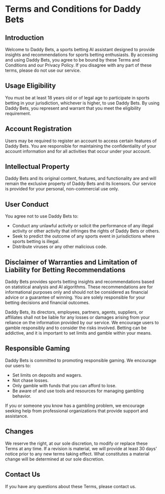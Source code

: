 
# Terms and Conditions for Daddy Bets

## Introduction

Welcome to Daddy Bets, a sports betting AI assistant designed to provide insights and recommendations for sports betting enthusiasts. By accessing and using Daddy Bets, you agree to be bound by these Terms and Conditions and our Privacy Policy. If you disagree with any part of these terms, please do not use our service.

## Usage Eligibility

You must be at least 18 years old or of legal age to participate in sports betting in your jurisdiction, whichever is higher, to use Daddy Bets. By using Daddy Bets, you represent and warrant that you meet the eligibility requirement.

## Account Registration

Users may be required to register an account to access certain features of Daddy Bets. You are responsible for maintaining the confidentiality of your account information and for all activities that occur under your account.

## Intellectual Property

Daddy Bets and its original content, features, and functionality are and will remain the exclusive property of Daddy Bets and its licensors. Our service is provided for your personal, non-commercial use only.

## User Conduct

You agree not to use Daddy Bets to:
- Conduct any unlawful activity or solicit the performance of any illegal activity or other activity that infringes the rights of Daddy Bets or others.
- Seek to predict the outcome of any sports event in jurisdictions where sports betting is illegal.
- Distribute viruses or any other malicious code.

## Disclaimer of Warranties and Limitation of Liability for Betting Recommendations

Daddy Bets provides sports betting insights and recommendations based on statistical analysis and AI algorithms. These recommendations are for informational purposes only and should not be considered as financial advice or a guarantee of winning. You are solely responsible for your betting decisions and financial outcomes.

Daddy Bets, its directors, employees, partners, agents, suppliers, or affiliates shall not be liable for any losses or damages arising from your reliance on the information provided by our service. We encourage users to gamble responsibly and to consider the risks involved. Betting can be addictive, and it is important to set limits and gamble within your means.

## Responsible Gaming

Daddy Bets is committed to promoting responsible gaming. We encourage our users to:
- Set limits on deposits and wagers.
- Not chase losses.
- Only gamble with funds that you can afford to lose.
- Be aware of and use tools and resources for managing gambling behavior.

If you or someone you know has a gambling problem, we encourage seeking help from professional organizations that provide support and assistance.

## Changes

We reserve the right, at our sole discretion, to modify or replace these Terms at any time. If a revision is material, we will provide at least 30 days' notice prior to any new terms taking effect. What constitutes a material change will be determined at our sole discretion.

## Contact Us

If you have any questions about these Terms, please contact us.